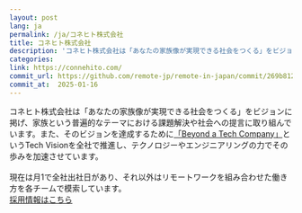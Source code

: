```yaml
---
layout: post
lang: ja
permalink: /ja/コネヒト株式会社
title: コネヒト株式会社
description: 'コネヒト株式会社は「あなたの家族像が実現できる社会をつくる」をビジョンに掲げ、家族という普遍的なテーマにおける課題解決や社会への提言に取り組んでいます。また、そのビジョンを達成するために「Beyond a Tech Company」というTech Visionを全社で推進し、テクノロジーやエンジニアリングの力でその歩みを加速させています。  現在は月1で全社出社日があり、それ以外はリモートワークを組み合わせた働き方を各チームで模索しています。 採用情報はこちら'
categories: 
link: https://connehito.com/
commit_url: https://github.com/remote-jp/remote-in-japan/commit/269b8121aa196f71e3b6ae053662484bf0056892
commit_at:  2025-01-16
---
```


<p>コネヒト株式会社は「あなたの家族像が実現できる社会をつくる」をビジョンに掲げ、家族という普遍的なテーマにおける課題解決や社会への提言に取り組んでいます。また、そのビジョンを達成するために<a href="https://tech-vision.connehito.com/vision/">「Beyond a Tech Company」</a>というTech Visionを全社で推進し、テクノロジーやエンジニアリングの力でその歩みを加速させています。<br /><br />現在は月1で全社出社日があり、それ以外はリモートワークを組み合わせた働き方を各チームで模索しています。<br /><a href="https://hrmos.co/pages/connehito/jobs">採用情報はこちら</a></p>
